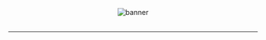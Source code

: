 <div align="center"><img src="https://github.com/Paylicier/paylicier/assets/140975567/be47c713-2837-4c95-b498-bfc619bc0f56" alt="banner"/></div><br>
<hr><br>
